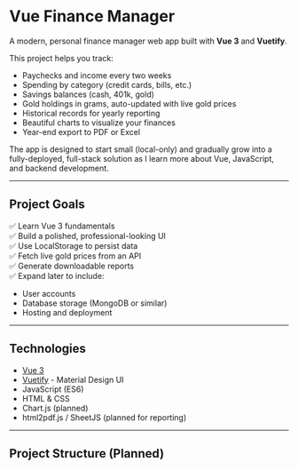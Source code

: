 # Vue Finance Manager

A modern, personal finance manager web app built with **Vue 3** and **Vuetify**.

This project helps you track:

- Paychecks and income every two weeks
- Spending by category (credit cards, bills, etc.)
- Savings balances (cash, 401k, gold)
- Gold holdings in grams, auto-updated with live gold prices
- Historical records for yearly reporting
- Beautiful charts to visualize your finances
- Year-end export to PDF or Excel

The app is designed to start small (local-only) and gradually grow into a fully-deployed, full-stack solution as I learn more about Vue, JavaScript, and backend development.

---

## Project Goals

✅ Learn Vue 3 fundamentals  
✅ Build a polished, professional-looking UI  
✅ Use LocalStorage to persist data  
✅ Fetch live gold prices from an API  
✅ Generate downloadable reports  
✅ Expand later to include:
- User accounts
- Database storage (MongoDB or similar)
- Hosting and deployment

---

## Technologies

- [Vue 3](https://vuejs.org/)
- [Vuetify](https://vuetifyjs.com/) - Material Design UI
- JavaScript (ES6)
- HTML & CSS
- Chart.js (planned)
- html2pdf.js / SheetJS (planned for reporting)

---

## Project Structure (Planned)

